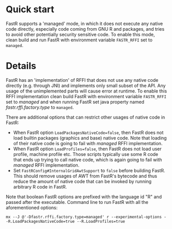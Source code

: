
# Quick start
FastR supports a 'managed' mode, in which it does not execute any native code directly, especially code coming from GNU R and packages,
and tries to avoid other potentially security sensitive code. To enable this mode, clean build and run
FastR with environment variable `FASTR_RFFI` set to `managed`.

# Details
FastR has an 'implementation' of RFFI that does not use any native code directly (e.g. through JNI) and implements only small subset of the API.
Any usage of the unimplemented parts will cause error at runtime. To enable this RFFI implementation clean build FastR with environment variable
`FASTR_RFFI` set to *managed* and when running FastR set java property named *fastr.rffi.factory.type* to `managed`.

There are additional options that can restrict other usages of native code in FastR:

* When FastR option `LoadPackagesNativeCode=false`, then FastR does not load builtin packages (graphics and base) native code.
Note that loading of their native code is going to fail with *managed* RFFI implementation.
* When FastR option `LoadProfiles=false`, then FastR does not load user profile, machine profile etc. Those scripts typically use
some R code that ends up trying to call native code, which is again going to fail with *managed* RFFI implementation.
* Set `FastRConfig#InternalGridAwtSupport` to `false` before building FastR. This should remove usages of AWT from FastR's
bytecode and thus reduce the amount of native code that can be invoked by running arbitrary R code in FastR.

Note that boolean FastR options are prefixed with the language id "R" and passed after the executable. Command line to run FastR with all the
aforementioned options:

```
mx --J @'-Dfastr.rffi.factory.type=managed' r --experimental-options --R.LoadPackagesNativeCode=true --R.LoadProfiles=true
```
